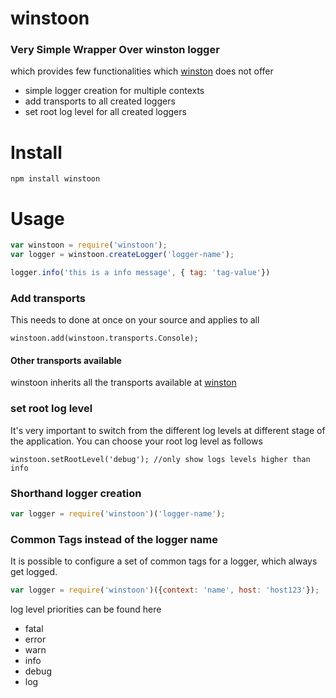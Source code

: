 winstoon
========

### Very Simple Wrapper Over winston logger

which provides few functionalities which [winston](https://github.com/flatiron/winston) does not offer

* simple logger creation for multiple contexts
* add transports to all created loggers
* set root log level for all created loggers

Install
=======
    npm install winstoon

Usage
=====

~~~js
var winstoon = require('winstoon');
var logger = winstoon.createLogger('logger-name');

logger.info('this is a info message', { tag: 'tag-value'})
~~~

### Add transports
This needs to done at once on your source and applies to all

    winstoon.add(winstoon.transports.Console);

#### Other transports available
winstoon inherits all the transports available at [winston](https://github.com/flatiron/winston)


### set root log level
It's very important to switch from the different log levels at different stage of the application.
You can choose your root log level as follows

    winstoon.setRootLevel('debug'); //only show logs levels higher than info

### Shorthand logger creation
~~~js
var logger = require('winstoon')('logger-name');
~~~

### Common Tags instead of the logger name
It is possible to configure a set of common tags for a logger, which always get logged.

~~~js
var logger = require('winstoon')({context: 'name', host: 'host123'});
~~~

log level priorities can be found here

* fatal
* error
* warn
* info
* debug
* log

